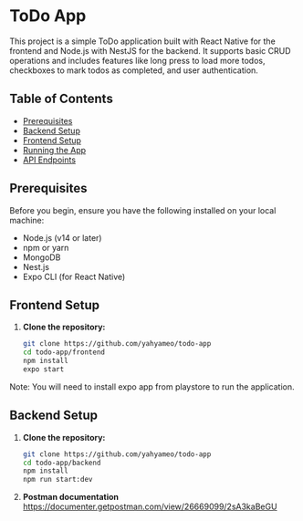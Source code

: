 # ToDo App

This project is a simple ToDo application built with React Native for the frontend and Node.js with NestJS for the backend. It supports basic CRUD operations and includes features like long press to load more todos, checkboxes to mark todos as completed, and user authentication.

## Table of Contents

- [Prerequisites](#prerequisites)
- [Backend Setup](#backend-setup)
- [Frontend Setup](#frontend-setup)
- [Running the App](#running-the-app)
- [API Endpoints](#api-endpoints)

## Prerequisites

Before you begin, ensure you have the following installed on your local machine:

- Node.js (v14 or later)
- npm or yarn
- MongoDB
- Nest.js
- Expo CLI (for React Native)

## Frontend Setup

1. **Clone the repository:**

   ```bash
   git clone https://github.com/yahyameo/todo-app
   cd todo-app/frontend
   npm install
   expo start
Note: You will need to install expo app from playstore to run the application.

## Backend Setup

1. **Clone the repository:**

   ```bash
   git clone https://github.com/yahyameo/todo-app
   cd todo-app/backend
   npm install
   npm run start:dev

2. **Postman documentation**
https://documenter.getpostman.com/view/26669099/2sA3kaBeGU